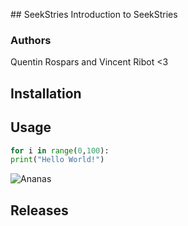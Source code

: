 ## SeekStries
Introduction to SeekStries

### Authors
Quentin Rospars and Vincent Ribot <3

## Installation

## Usage

```python
for i in range(0,100):
print("Hello World!")
```

![Ananas](https://thumbs.dreamstime.com/b/lunettes-de-soleil-de-port-d-ananas-43440639.jpg)

## Releases
